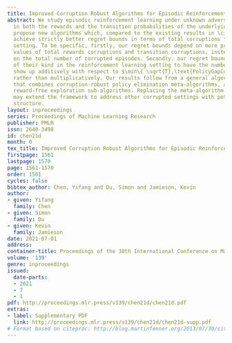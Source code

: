 ```yaml
---
title: Improved Corruption Robust Algorithms for Episodic Reinforcement Learning
abstract: We study episodic reinforcement learning under unknown adversarial corruptions
  in both the rewards and the transition probabilities of the underlying system. We
  propose new algorithms which, compared to the existing results in \cite{lykouris2020corruption},
  achieve strictly better regret bounds in terms of total corruptions for the tabular
  setting. To be specific, firstly, our regret bounds depend on more precise numerical
  values of total rewards corruptions and transition corruptions, instead of only
  on the total number of corrupted episodes. Secondly, our regret bounds are the first
  of their kind in the reinforcement learning setting to have the number of corruptions
  show up additively with respect to $\min\{ \sqrt{T},\text{PolicyGapComplexity} \}$
  rather than multiplicatively. Our results follow from a general algorithmic framework
  that combines corruption-robust policy elimination meta-algorithms, and plug-in
  reward-free exploration sub-algorithms. Replacing the meta-algorithm or sub-algorithm
  may extend the framework to address other corrupted settings with potentially more
  structure.
layout: inproceedings
series: Proceedings of Machine Learning Research
publisher: PMLR
issn: 2640-3498
id: chen21d
month: 0
tex_title: Improved Corruption Robust Algorithms for Episodic Reinforcement Learning
firstpage: 1561
lastpage: 1570
page: 1561-1570
order: 1561
cycles: false
bibtex_author: Chen, Yifang and Du, Simon and Jamieson, Kevin
author:
- given: Yifang
  family: Chen
- given: Simon
  family: Du
- given: Kevin
  family: Jamieson
date: 2021-07-01
address:
container-title: Proceedings of the 38th International Conference on Machine Learning
volume: '139'
genre: inproceedings
issued:
  date-parts:
  - 2021
  - 7
  - 1
pdf: http://proceedings.mlr.press/v139/chen21d/chen21d.pdf
extras:
- label: Supplementary PDF
  link: http://proceedings.mlr.press/v139/chen21d/chen21d-supp.pdf
# Format based on citeproc: http://blog.martinfenner.org/2013/07/30/citeproc-yaml-for-bibliographies/
---
```


